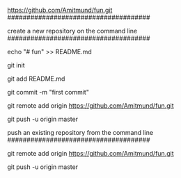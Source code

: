 https://github.com/Amitmund/fun.git
#####################################

create a new repository on the command line
#####################################

echo "# fun" >> README.md

git init

git add README.md

git commit -m "first commit"

git remote add origin https://github.com/Amitmund/fun.git

git push -u origin master

push an existing repository from the command line
#####################################

git remote add origin https://github.com/Amitmund/fun.git

git push -u origin master
